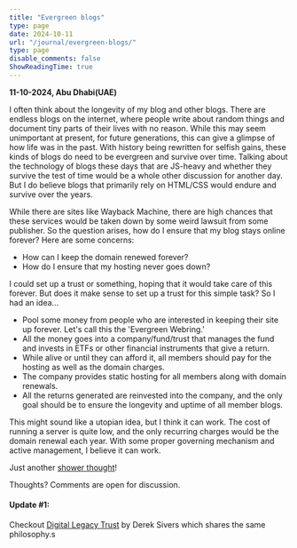 ```yaml
---
title: "Evergreen blogs"
type: page
date: 2024-10-11
url: "/journal/evergreen-blogs/"
type: page
disable_comments: false
ShowReadingTime: true
---
```

**11-10-2024, Abu Dhabi(UAE)**

I often think about the longevity of my blog and other blogs. There are endless blogs on the internet, where people write about random things and document tiny parts of their lives with no reason. While this may seem unimportant at present, for future generations, this can give a glimpse of how life was in the past. With history being rewritten for selfish gains, these kinds of blogs do need to be evergreen and survive over time. Talking about the technology of blogs these days that are JS-heavy and whether they survive the test of time would be a whole other discussion for another day. But I do believe blogs that primarily rely on HTML/CSS would endure and survive over the years.



While there are sites like Wayback Machine, there are high chances that these services would be taken down by some weird lawsuit from some publisher. So the question arises, how do I ensure that my blog stays online forever? Here are some concerns:

- How can I keep the domain renewed forever?
- How do I ensure that my hosting never goes down?

I could set up a trust or something, hoping that it would take care of this forever. But does it make sense to set up a trust for this simple task? So I had an idea...

- Pool some money from people who are interested in keeping their site up forever. Let's call this the 'Evergreen Webring.'
- All the money goes into a company/fund/trust that manages the fund and invests in ETFs or other financial instruments that give a return.
- While alive or until they can afford it, all members should pay for the hosting as well as the domain charges.
- The company provides static hosting for all members along with domain renewals.
- All the returns generated are reinvested into the company, and the only goal should be to ensure the longevity and uptime of all member blogs.

This might sound like a utopian idea, but I think it can work. The cost of running a server is quite low, and the only recurring charges would be the domain renewal each year. With some proper governing mechanism and active management, I believe it can work.

Just another [shower thought](https://www.reddit.com/r/Showerthoughts/)!

Thoughts? Comments are open for discussion.


#### Update #1:
Checkout [Digital Legacy Trust](https://legacytrust.nz/) by Derek Sivers which shares the same philosophy.s

